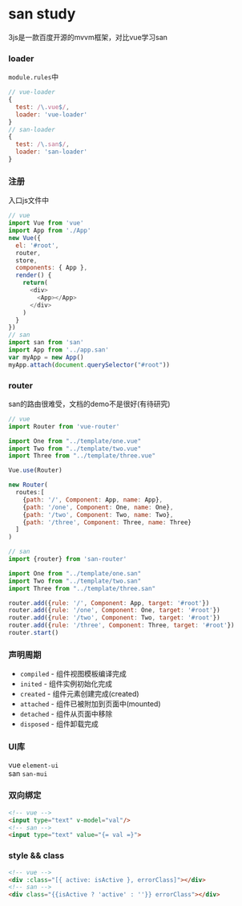 # san study
3js是一款百度开源的mvvm框架，对比vue学习san

### loader
`module.rules`中
```js
// vue-loader
{
  test: /\.vue$/,
  loader: 'vue-loader'
}
// san-loader
{
  test: /\.san$/,
  loader: 'san-loader'
}
```

### 注册
入口js文件中
```js
// vue
import Vue from 'vue'
import App from './App'
new Vue({
  el: '#root',
  router,
  store,
  components: { App },
  render() {
    return(
      <div>
        <App></App>
      </div>
    )
  }
})
// san
import san from 'san'
import App from '../app.san'
var myApp = new App()
myApp.attach(document.querySelector("#root"))
```

### router
san的路由很难受，文档的demo不是很好(有待研究)
```js
// vue
import Router from 'vue-router'

import One from "../template/one.vue"
import Two from "../template/two.vue"
import Three from "../template/three.vue"

Vue.use(Router)

new Router(
  routes:[
    {path: '/', Component: App, name: App},
    {path: '/one', Component: One, name: One},
    {path: '/two', Component: Two, name: Two},
    {path: '/three', Component: Three, name: Three}
  ]
)

// san
import {router} from 'san-router'

import One from "../template/one.san"
import Two from "../template/two.san"
import Three from "../template/three.san"

router.add({rule: '/', Component: App, target: '#root'})
router.add({rule: '/one', Component: One, target: '#root'})
router.add({rule: '/two', Component: Two, target: '#root'})
router.add({rule: '/three', Component: Three, target: '#root'})
router.start()
```

### 声明周期
- `compiled` - 组件视图模板编译完成
- `inited` - 组件实例初始化完成
- `created` - 组件元素创建完成(created)
- `attached` - 组件已被附加到页面中(mounted)
- `detached` - 组件从页面中移除
- `disposed` - 组件卸载完成

### UI库
vue `element-ui`<br>
san `san-mui`

### 双向绑定
```html
<!-- vue -->
<input type="text" v-model="val"/>
<!-- san -->
<input type="text" value="{= val =}">
```

### style && class
```html
<!-- vue -->
<div :class="[{ active: isActive }, errorClass]"></div>
<!-- san -->
<div class="{{isActive ? 'active' : ''}} errorClass"></div>
```

<demo-1 :title="title"></demo-1>
<script>
export default {

  data() {
    return {
      title:"hahahahhahha!"
    }
  }
}
</script>  
